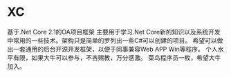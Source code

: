# XC
基于.Net Core 2.1的OA项目框架
主要用于学习.Net Core新的知识以及系统开发中常用的一些技术。架构只是简单的罗列出一些C#可以创建的项目。
希望可以做出一套通用的后台开源开发框架，以便于同事兼容Web APP Win等程序。
个人水平有限，如果大牛可以参与，不吝赐教，万分感激。
菜鸟程序员一枚，希望大牛加入。
